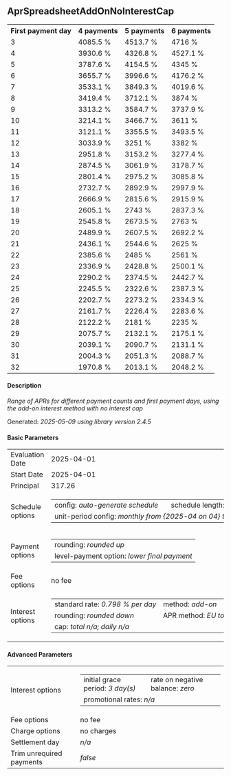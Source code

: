 <h2>AprSpreadsheetAddOnNoInterestCap</h2>
<table>
    <tr>
        <th>First payment day</th>
        <th>4 payments</th>
        <th>5 payments</th>
        <th>6 payments</th>
    </tr>
    <tr>
        <td>3</td>
        <td>4085.5 %</td>
        <td>4513.7 %</td>
        <td>4716 %</td>
    </tr>
    <tr>
        <td>4</td>
        <td>3930.6 %</td>
        <td>4326.8 %</td>
        <td>4527.1 %</td>
    </tr>
    <tr>
        <td>5</td>
        <td>3787.6 %</td>
        <td>4154.5 %</td>
        <td>4345 %</td>
    </tr>
    <tr>
        <td>6</td>
        <td>3655.7 %</td>
        <td>3996.6 %</td>
        <td>4176.2 %</td>
    </tr>
    <tr>
        <td>7</td>
        <td>3533.1 %</td>
        <td>3849.3 %</td>
        <td>4019.6 %</td>
    </tr>
    <tr>
        <td>8</td>
        <td>3419.4 %</td>
        <td>3712.1 %</td>
        <td>3874 %</td>
    </tr>
    <tr>
        <td>9</td>
        <td>3313.2 %</td>
        <td>3584.7 %</td>
        <td>3737.9 %</td>
    </tr>
    <tr>
        <td>10</td>
        <td>3214.1 %</td>
        <td>3466.7 %</td>
        <td>3611 %</td>
    </tr>
    <tr>
        <td>11</td>
        <td>3121.1 %</td>
        <td>3355.5 %</td>
        <td>3493.5 %</td>
    </tr>
    <tr>
        <td>12</td>
        <td>3033.9 %</td>
        <td>3251 %</td>
        <td>3382 %</td>
    </tr>
    <tr>
        <td>13</td>
        <td>2951.8 %</td>
        <td>3153.2 %</td>
        <td>3277.4 %</td>
    </tr>
    <tr>
        <td>14</td>
        <td>2874.5 %</td>
        <td>3061.9 %</td>
        <td>3178.7 %</td>
    </tr>
    <tr>
        <td>15</td>
        <td>2801.4 %</td>
        <td>2975.2 %</td>
        <td>3085.8 %</td>
    </tr>
    <tr>
        <td>16</td>
        <td>2732.7 %</td>
        <td>2892.9 %</td>
        <td>2997.9 %</td>
    </tr>
    <tr>
        <td>17</td>
        <td>2666.9 %</td>
        <td>2815.6 %</td>
        <td>2915.9 %</td>
    </tr>
    <tr>
        <td>18</td>
        <td>2605.1 %</td>
        <td>2743 %</td>
        <td>2837.3 %</td>
    </tr>
    <tr>
        <td>19</td>
        <td>2545.8 %</td>
        <td>2673.5 %</td>
        <td>2763 %</td>
    </tr>
    <tr>
        <td>20</td>
        <td>2489.9 %</td>
        <td>2607.5 %</td>
        <td>2692.2 %</td>
    </tr>
    <tr>
        <td>21</td>
        <td>2436.1 %</td>
        <td>2544.6 %</td>
        <td>2625 %</td>
    </tr>
    <tr>
        <td>22</td>
        <td>2385.6 %</td>
        <td>2485 %</td>
        <td>2561 %</td>
    </tr>
    <tr>
        <td>23</td>
        <td>2336.9 %</td>
        <td>2428.8 %</td>
        <td>2500.1 %</td>
    </tr>
    <tr>
        <td>24</td>
        <td>2290.2 %</td>
        <td>2374.5 %</td>
        <td>2442.7 %</td>
    </tr>
    <tr>
        <td>25</td>
        <td>2245.5 %</td>
        <td>2322.6 %</td>
        <td>2387.3 %</td>
    </tr>
    <tr>
        <td>26</td>
        <td>2202.7 %</td>
        <td>2273.2 %</td>
        <td>2334.3 %</td>
    </tr>
    <tr>
        <td>27</td>
        <td>2161.7 %</td>
        <td>2226.4 %</td>
        <td>2283.6 %</td>
    </tr>
    <tr>
        <td>28</td>
        <td>2122.2 %</td>
        <td>2181 %</td>
        <td>2235 %</td>
    </tr>
    <tr>
        <td>29</td>
        <td>2075.7 %</td>
        <td>2132.1 %</td>
        <td>2175.1 %</td>
    </tr>
    <tr>
        <td>30</td>
        <td>2039.1 %</td>
        <td>2090.7 %</td>
        <td>2131.1 %</td>
    </tr>
    <tr>
        <td>31</td>
        <td>2004.3 %</td>
        <td>2051.3 %</td>
        <td>2088.7 %</td>
    </tr>
    <tr>
        <td>32</td>
        <td>1970.8 %</td>
        <td>2013.1 %</td>
        <td>2048.2 %</td>
    </tr>
</table>
<h4>Description</h4>
<p><i>Range of APRs for different payment counts and first payment days, using the add-on interest method with no interest cap</i></p>
<p>Generated: <i>2025-05-09 using library version 2.4.5</i></p>
<h4>Basic Parameters</h4>
<table>
    <tr>
        <td>Evaluation Date</td>
        <td>2025-04-01</td>
    </tr>
    <tr>
        <td>Start Date</td>
        <td>2025-04-01</td>
    </tr>
    <tr>
        <td>Principal</td>
        <td>317.26</td>
    </tr>
    <tr>
        <td>Schedule options</td>
        <td>
            <table>
                <tr>
                    <td>config: <i>auto-generate schedule</i></td>
                    <td>schedule length: <i><i>payment count</i> 4</i></td>
                </tr>
                <tr>
                    <td colspan="2" style="white-space: nowrap;">unit-period config: <i>monthly from {2025-04 on 04} to {2025-05 on 02}</i></td>
                </tr>
            </table>
        </td>
    </tr>
    <tr>
        <td>Payment options</td>
        <td>
            <table>
                <tr>
                    <td>rounding: <i>rounded up</i></td>
                </tr>
                <tr>
                    <td>level-payment option: <i>lower&nbsp;final&nbsp;payment</i></td>
                </tr>
            </table>
        </td>
    </tr>
    <tr>
        <td>Fee options</td>
        <td>no fee
        </td>
    </tr>
    <tr>
        <td>Interest options</td>
        <td>
            <table>
                <tr>
                    <td>standard rate: <i>0.798 % per day</i></td>
                    <td>method: <i>add-on</i></td>
                </tr>
                <tr>
                    <td>rounding: <i>rounded down</i></td>
                    <td>APR method: <i>EU to 1 d.p.</i></td>
                </tr>
                <tr>
                    <td colspan="2">cap: <i>total <i>n/a</i>; daily <i>n/a</i></td>
                </tr>
            </table>
        </td>
    </tr>
</table>
<h4>Advanced Parameters</h4>
<table>
    <tr>
        <td>Interest options</td>
        <td>
            <table>
                <tr>
                    <td>initial grace period: <i>3 day(s)</i></td>
                    <td>rate on negative balance: <i>zero</i></td>
                </tr>
                <tr>
                    <td colspan="2">promotional rates: <i><i>n/a</i></i></td>
                </tr>
            </table>
        </td>
    </tr>
    <tr>
        <td>Fee options</td>
        <td>no fee
        </td>
    </tr>
    <tr>
        <td>Charge options</td>
        <td>no charges
        </td>
    </tr>
    <tr>
        <td>Settlement day</td><td><i><i>n/a</i></i></td>
    </tr>
    <tr>
        <td>Trim unrequired payments</td><td><i>false</i></td>
    </tr>
</table>